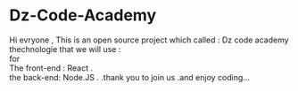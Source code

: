 # Dz-Code-Academy
Hi evryone , This is an open source project which called : Dz code academy
thechnologie that we will use :  
for  
The front-end : React .  
the back-end: Node.JS . 
.thank you to join us .and enjoy coding... 
